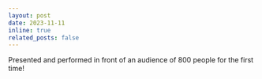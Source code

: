 ```yaml
---
layout: post
date: 2023-11-11
inline: true
related_posts: false
---
```


Presented and performed in front of an audience of 800 people for the first time!
